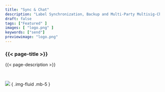 ```yaml
---
title: "Sync & Chat"
description: "Label Synchronization, Backup and Multi-Party Multisig-Chat"
draft: false
tags: ["Featured" ]
images: [ "logo.png" ]
keywords: ["send"]
previewimage: "logo.png"
---
```


### {{< page-title >}} 
{{< page-description >}} 

<br>


![](https://raw.githubusercontent.com/andreasgriffin/bitcoin-safe/refs/heads/main/docs/psbt-share.gif)
{ .img-fluid .mb-5 }

